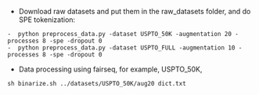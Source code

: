 - Download raw datasets and put them in the raw_datasets folder, and do SPE tokenization:

```
-  python preprocess_data.py -dataset USPTO_50K -augmentation 20 -processes 8 -spe -dropout 0 
-  python preprocess_data.py -dataset USPTO_FULL -augmentation 10 -processes 8 -spe -dropout 0
```

- Data processing using fairseq, for example, USPTO_50K,
```shell
sh binarize.sh ../datasets/USPTO_50K/aug20 dict.txt
```